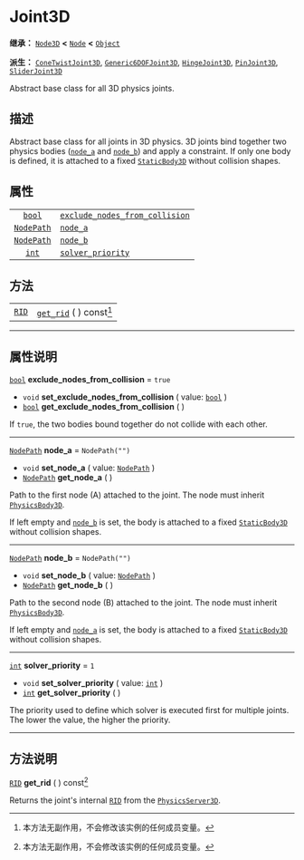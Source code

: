<!-- ⚠ 请勿编辑本文件 ⚠ -->
<!-- 本文档使用脚本从 WeDot 引擎源码仓库生成。 -->
<!-- 生成脚本：https://github.com/WeDot-Engine/WeDot/tree/4.3/doc/tools/make_md.py； -->
<!-- 原文件：https://github.com/WeDot-Engine/WeDot/tree/4.3/doc/classes/Joint3D.xml。 -->

<div id="_class_joint3d"></div>

# Joint3D

**继承：** [`Node3D`](class_node3d.md) **<** [`Node`](class_node.md) **<** [`Object`](class_object.md)

**派生：** [`ConeTwistJoint3D`](class_conetwistjoint3d.md), [`Generic6DOFJoint3D`](class_generic6dofjoint3d.md), [`HingeJoint3D`](class_hingejoint3d.md), [`PinJoint3D`](class_pinjoint3d.md), [`SliderJoint3D`](class_sliderjoint3d.md)

Abstract base class for all 3D physics joints.

## 描述

Abstract base class for all joints in 3D physics. 3D joints bind together two physics bodies ([`node_a`](class_joint3d.md#class_joint3d_property_node_a) and [`node_b`](class_joint3d.md#class_joint3d_property_node_b)) and apply a constraint. If only one body is defined, it is attached to a fixed [`StaticBody3D`](class_staticbody3d.md) without collision shapes.

## 属性

|||
|:-:|:--|
| [`bool`](class_bool.md)         | [`exclude_nodes_from_collision`](class_joint3d.md#class_joint3d_property_exclude_nodes_from_collision) | ``true``         |
| [`NodePath`](class_nodepath.md) | [`node_a`](class_joint3d.md#class_joint3d_property_node_a)                                             | ``NodePath("")`` |
| [`NodePath`](class_nodepath.md) | [`node_b`](class_joint3d.md#class_joint3d_property_node_b)                                             | ``NodePath("")`` |
| [`int`](class_int.md)           | [`solver_priority`](class_joint3d.md#class_joint3d_property_solver_priority)                           | ``1``            |

## 方法

|||
|:-:|:--|
| [`RID`](class_rid.md) | [`get_rid`](class_joint3d.md#class_joint3d_method_get_rid) ( ) const[^const] |

<!-- rst-class:: classref-section-separator -->

---

## 属性说明

<div id="_class_joint3d_property_exclude_nodes_from_collision"></div>

[`bool`](class_bool.md) **exclude_nodes_from_collision** = ``true`` <div id="class_joint3d_property_exclude_nodes_from_collision"></div>

- `void` **set_exclude_nodes_from_collision** ( value: [`bool`](class_bool.md) )
- [`bool`](class_bool.md) **get_exclude_nodes_from_collision** ( )

If `true`, the two bodies bound together do not collide with each other.

<!-- rst-class:: classref-item-separator -->

---

<div id="_class_joint3d_property_node_a"></div>

[`NodePath`](class_nodepath.md) **node_a** = ``NodePath("")`` <div id="class_joint3d_property_node_a"></div>

- `void` **set_node_a** ( value: [`NodePath`](class_nodepath.md) )
- [`NodePath`](class_nodepath.md) **get_node_a** ( )

Path to the first node (A) attached to the joint. The node must inherit [`PhysicsBody3D`](class_physicsbody3d.md).

If left empty and [`node_b`](class_joint3d.md#class_joint3d_property_node_b) is set, the body is attached to a fixed [`StaticBody3D`](class_staticbody3d.md) without collision shapes.

<!-- rst-class:: classref-item-separator -->

---

<div id="_class_joint3d_property_node_b"></div>

[`NodePath`](class_nodepath.md) **node_b** = ``NodePath("")`` <div id="class_joint3d_property_node_b"></div>

- `void` **set_node_b** ( value: [`NodePath`](class_nodepath.md) )
- [`NodePath`](class_nodepath.md) **get_node_b** ( )

Path to the second node (B) attached to the joint. The node must inherit [`PhysicsBody3D`](class_physicsbody3d.md).

If left empty and [`node_a`](class_joint3d.md#class_joint3d_property_node_a) is set, the body is attached to a fixed [`StaticBody3D`](class_staticbody3d.md) without collision shapes.

<!-- rst-class:: classref-item-separator -->

---

<div id="_class_joint3d_property_solver_priority"></div>

[`int`](class_int.md) **solver_priority** = ``1`` <div id="class_joint3d_property_solver_priority"></div>

- `void` **set_solver_priority** ( value: [`int`](class_int.md) )
- [`int`](class_int.md) **get_solver_priority** ( )

The priority used to define which solver is executed first for multiple joints. The lower the value, the higher the priority.

<!-- rst-class:: classref-section-separator -->

---

## 方法说明

<div id="_class_joint3d_method_get_rid"></div>

[`RID`](class_rid.md) **get_rid** ( ) const[^const]<div id="class_joint3d_method_get_rid"></div>

Returns the joint's internal [`RID`](class_rid.md) from the [`PhysicsServer3D`](class_physicsserver3d.md).

[^virtual]: 本方法通常需要用户覆盖才能生效。
[^const]: 本方法无副作用，不会修改该实例的任何成员变量。
[^vararg]: 本方法除了能接受在此处描述的参数外，还能够继续接受任意数量的参数。
[^constructor]: 本方法用于构造某个类型。
[^static]: 调用本方法无需实例，可直接使用类名进行调用。
[^operator]: 本方法描述的是使用本类型作为左操作数的有效运算符。
[^bitfield]: 这个值是由下列位标志构成位掩码的整数。
[^void]: 无返回值。
